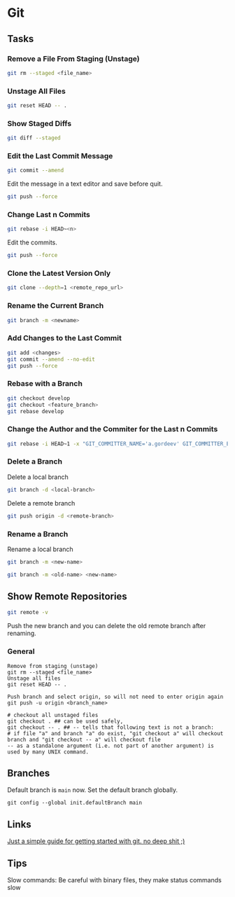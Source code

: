 # Git

## Tasks

### Remove a File From Staging (Unstage)

```sh
git rm --staged <file_name>
```

### Unstage All Files

```sh
git reset HEAD -- .
```

### Show Staged Diffs

```sh
git diff --staged
```

### Edit the Last Commit Message

```sh
git commit --amend
```

Edit the message in a text editor and save before quit.

```sh
git push --force
```

### Change Last n Commits

```sh
git rebase -i HEAD~<n>
```

Edit the commits.

```sh
git push --force
```

### Clone the Latest Version Only

```sh
git clone --depth=1 <remote_repo_url>
```

### Rename the Current Branch

```sh
git branch -m <newname>
```

### Add Changes to the Last Commit

```sh
git add <changes>
git commit --amend --no-edit
git push --force
```

### Rebase with a Branch

```sh
git checkout develop
git checkout <feature_branch>
git rebase develop
```

### Change the Author and the Commiter for the Last n Commits

```sh
git rebase -i HEAD~1 -x "GIT_COMMITTER_NAME='a.gordeev' GIT_COMMITTER_EMAIL='<a.gordeev@fun-box.ru>' git commit --amend --author 'a.gordeev <a.gordeev@fun-box.ru>' --no-edit"
```

### Delete a Branch

Delete a local branch

```sh
git branch -d <local-branch>
```

Delete a remote branch

```sh
git push origin -d <remote-branch>
```

### Rename a Branch

Rename a local branch

```sh
git branch -m <new-name>
```

```sh
git branch -m <old-name> <new-name>
```

## Show Remote Repositories

```sh
git remote -v
```

Push the new branch and you can delete the old remote branch after renaming.

### General

```
Remove from staging (unstage)
git rm --staged <file_name>
Unstage all files
git reset HEAD -- .

Push branch and select origin, so will not need to enter origin again
git push -u origin <branch_name>

# checkout all unstaged files
git checkout . ## can be used safely,
git checkout -- . ## -- tells that following text is not a branch:
# if file "a" and branch "a" do exist, "git checkout a" will checkout branch and "git checkout -- a" will checkout file
-- as a standalone argument (i.e. not part of another argument) is used by many UNIX command.
```

## Branches

Default branch is `main` now. Set the default branch globally.

```shell
git config --global init.defaultBranch main
```

## Links

[Just a simple guide for getting started with git. no deep shit ;)](https://rogerdudler.github.io/git-guide/)

## Tips

Slow commands:
Be careful with binary files, they make status commands slow
